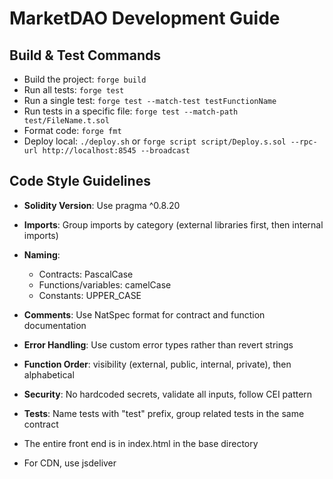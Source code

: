 # MarketDAO Development Guide

## Build & Test Commands
- Build the project: `forge build`
- Run all tests: `forge test`
- Run a single test: `forge test --match-test testFunctionName`
- Run tests in a specific file: `forge test --match-path test/FileName.t.sol`
- Format code: `forge fmt`
- Deploy local: `./deploy.sh` or `forge script script/Deploy.s.sol --rpc-url http://localhost:8545 --broadcast`

## Code Style Guidelines
- **Solidity Version**: Use pragma ^0.8.20
- **Imports**: Group imports by category (external libraries first, then internal imports)
- **Naming**: 
  - Contracts: PascalCase
  - Functions/variables: camelCase
  - Constants: UPPER_CASE
- **Comments**: Use NatSpec format for contract and function documentation
- **Error Handling**: Use custom error types rather than revert strings
- **Function Order**: visibility (external, public, internal, private), then alphabetical
- **Security**: No hardcoded secrets, validate all inputs, follow CEI pattern
- **Tests**: Name tests with "test" prefix, group related tests in the same contract

- The entire front end is in index.html in the base directory
- For CDN, use jsdeliver
